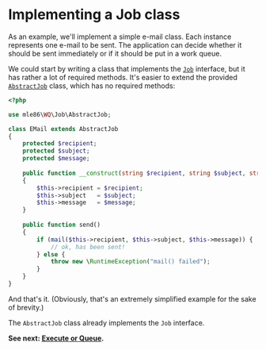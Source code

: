 # Implementing a Job class

As an example, we'll implement a simple e-mail class.
Each instance represents one e-mail to be sent.
The application can decide whether it should be sent immediately
or if it should be put in a work queue.

We could start by writing a class that implements the [`Job`][Job] interface,
but it has rather a lot of required methods.
It's easier to extend the provided [`AbstractJob`][AbstractJob] class,
which has no required methods:

```php
<?php

use mle86\WQ\Job\AbstractJob;

class EMail extends AbstractJob
{
    protected $recipient;
    protected $subject;
    protected $message;
    
    public function __construct(string $recipient, string $subject, string $message)
    {
        $this->recipient = $recipient;
        $this->subject   = $subject;
        $this->message   = $message;
    }
    
    public function send()
    {
        if (mail($this->recipient, $this->subject, $this->message)) {
            // ok, has been sent!
        } else {
            throw new \RuntimeException("mail() failed");
        }
    }
}
```

And that's it.
(Obviously, that's an extremely simplified example for the sake of brevity.)

The `AbstractJob` class
already implements
the `Job` interface.


**See next: [Execute or Queue].**


[WorkServerAdapter]: Ref_WorkServerAdapter_interface.md
[AbstractJob]: Ref_AbstractJob_base_class.md
[Job]: Ref_Job_interface.md
[Execute or Queue]: Execute_or_Queue.md
